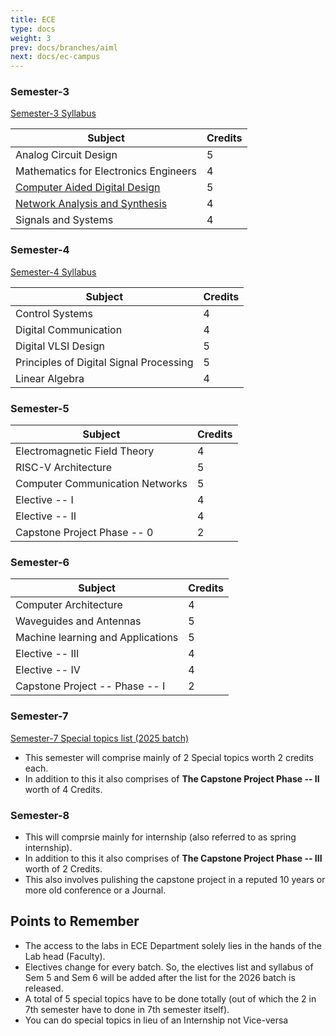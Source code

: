 ```yaml
---
title: ECE
type: docs
weight: 3
prev: docs/branches/aiml
next: docs/ec-campus
---
```


### Semester-3

[Semester-3 Syllabus](https://drive.google.com/file/d/1fQS7vhJr9RaHcqrPkepDvNOmF5JJNj16/view?usp=sharing)

| Subject | Credits |
|---|---|
| Analog Circuit Design | 5 |
| Mathematics for Electronics Engineers | 4 |
| [Computer Aided Digital Design](https://drive.google.com/file/d/1U0Nf0LqgNldDLew5F30fiCzBlJvJXpUB/view?usp=sharing) | 5 |
| [Network Analysis and Synthesis](https://drive.google.com/file/d/1QQrBw-EhcBy3TuO-KBf5IkOBVMH0_XRa/view?usp=sharing) | 4 |
| Signals and Systems | 4 |

### Semester-4

[Semester-4 Syllabus](https://drive.google.com/file/d/19iQuvDln2sGFjWIaNbD10ZF4qvpqzijS/view?usp=sharing)

| Subject | Credits |
|---|------|
| Control Systems | 4  |
| Digital Communication | 4  |
| Digital VLSI Design | 5   |
| Principles of Digital Signal Processing | 5  |
| Linear Algebra | 4  |

### Semester-5

| Subject | Credits |
|---|------|
| Electromagnetic Field Theory | 4  |
| RISC-V Architecture | 5  |
| Computer Communication Networks | 5  |
| Elective -- I | 4  |
| Elective -- II| 4  |
| Capstone Project Phase -- 0 | 2 |

### Semester-6

| Subject | Credits |
|---|------|
| Computer Architecture | 4  |
| Waveguides and Antennas | 5  |
| Machine learning and Applications | 5  |
| Elective -- III | 4  |
| Elective -- IV | 4  |
| Capstone Project -- Phase -- I | 2 |

### Semester-7

[Semester-7 Special topics list (2025 batch)](https://drive.google.com/drive/folders/1fhoCjtfPq6OPj3YzczmaElfI_szuWVQs)

* This semester will comprise mainly of 2 Special topics worth 2 credits each.
* In addition to this it also comprises of **The Capstone Project Phase -- II** worth of 4 Credits.


### Semester-8

* This will comprsie mainly for internship (also referred to as spring internship).
* In addition to this it also comprises of **The Capstone Project Phase -- III** worth of 2 Credits.
* This also involves pulishing the capstone project in a reputed 10 years or more old conference or a Journal.

## Points to Remember

* The access to the labs in ECE Department solely lies in the hands of the Lab head (Faculty).
* Electives change for every batch. So, the electives list and syllabus of Sem 5 and Sem 6 will be added after the list for the 2026 batch is released.
* A total of 5 special topics have to be done totally (out of which the 2 in 7th semester have to done in 7th semester itself).
* You can do special topics in lieu of an Internship not Vice-versa
